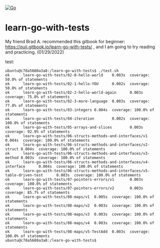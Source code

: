 [![Go](https://github.com/ibm-xaas/learn-go-with-tests/actions/workflows/go.yml/badge.svg)](https://github.com/ibm-xaas/learn-go-with-tests/actions/workflows/go.yml)

# learn-go-with-tests
My friend Brad A. recommended this gitbook for beginner: https://quii.gitbook.io/learn-go-with-tests/ , and I am going to try reading and practicing. (01/29/2022)

test:

```
ubuntu@c78a5680a3a8:/learn-go-with-tests$ ./test.sh
ok      learn-go-with-tests/02-0-hello-world    0.003s  coverage: 50.0% of statements
ok      learn-go-with-tests/02-1-hello-YOU      0.002s  coverage: 50.0% of statements
ok      learn-go-with-tests/02-2-hello-world-again      0.003s  coverage: 75.0% of statements
ok      learn-go-with-tests/02-3-more-language  0.003s  coverage: 77.8% of statements
ok      learn-go-with-tests/03-integers 0.004s  coverage: 100.0% of statements
ok      learn-go-with-tests/04-iteration        0.002s  coverage: 100.0% of statements
ok      learn-go-with-tests/05-arrays-and-slices        0.003s  coverage: 92.9% of statements
ok      learn-go-with-tests/06-structs-methods-and-interfaces/v1        0.004s  coverage: 100.0% of statements
ok      learn-go-with-tests/06-structs-methods-and-interfaces/v2-struct 0.004s  coverage: 100.0% of statements
ok      learn-go-with-tests/06-structs-methods-and-interfaces/v3-method 0.003s  coverage: 100.0% of statements
ok      learn-go-with-tests/06-structs-methods-and-interfaces/v4-interface      0.004s  coverage: 100.0% of statements
ok      learn-go-with-tests/06-structs-methods-and-interfaces/v5-table-driven-test      0.003s  coverage: 100.0% of statements
ok      learn-go-with-tests/07-pointers-errors/v1       0.003s  coverage: 100.0% of statements
ok      learn-go-with-tests/07-pointers-errors/v2       0.003s  coverage: 85.7% of statements
ok      learn-go-with-tests/08-maps/v1  0.005s  coverage: 100.0% of statements
ok      learn-go-with-tests/08-maps/v2  0.003s  coverage: 100.0% of statements
ok      learn-go-with-tests/08-maps/v3  0.003s  coverage: 100.0% of statements
ok      learn-go-with-tests/08-maps/v4  0.003s  coverage: 100.0% of statements
ok      learn-go-with-tests/08-maps/v5-TestAdd  0.003s  coverage: 100.0% of statements
ubuntu@c78a5680a3a8:/learn-go-with-tests$
```
